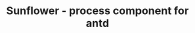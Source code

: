 ---
title: Sunflower - process component for antd
hero:
  title: Sunflower
  desc: 基于 antd 的流程组件
  actions:
    - text: 快速开始
      link: getting-started
features:
  - icon: https://gw.alipayobjects.com/zos/bmw-prod/813f5ed9-6bc4-43d4-9f74-ec81ecf35733/k7htg6n4_w144_h144.png
    title: 使用简单
    desc: 将 antd 组件间关系使用 react-hooks 来表述，使用流程组件的方式来简化开发。
  - icon: https://gw.alipayobjects.com/zos/bmw-prod/7659205c-6637-4fa2-8529-d32e5818304b/k7htflfb_w144_h144.png
    title: 提炼于实际业务
    desc: Sunflower 的流程组件都是提炼于业务实际流程，拿来即用。
  - icon: https://gw.alipayobjects.com/zos/bmw-prod/6319a122-e8b8-497f-9b45-37cfbe77edaa/k7htfx7t_w144_h144.png
    title: 生产可用
    desc: 在支付宝多个行业业务使用。
footer: Open-source MIT Licensed | Copyright © 2019-present<br />Powered by [dumi](https://d.umijs.org)
---